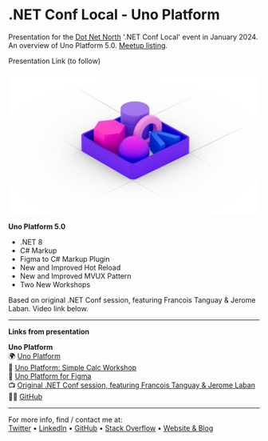 # .NET Conf Local - Uno Platform  
Presentation for the [Dot Net North](https://www.meetup.com/DotNetNorth) '.NET Conf Local' event in January 2024. An overview of Uno Platform 5.0. [Meetup listing](https://www.meetup.com/dotnetnorth/events/296423665/).

Presentation Link (to follow)  

![.NET Conf Local](dotnetconf-banner.jpg)

**Uno Platform 5.0**  

- .NET 8  
- C# Markup  
- Figma to C# Markup Plugin  
- New and Improved Hot Reload  
- New and Improved MVUX Pattern  
- Two New Workshops  

Based on original .NET Conf session, featuring Francois Tanguay & Jerome Laban. Video link below.  

---

**Links from presentation**

**Uno Platform**  
🌍 [Uno Platform](https://platform.uno/)  
🧮 [Uno Platform: Simple Calc Workshop](https://platform.uno/simple-calc/)  
🎨 [Uno Platform for Figma](https://platform.uno/unofigma/)  
📺 [Original .NET Conf session, featuring Francois Tanguay & Jerome Laban](https://www.youtube.com/watch?v=EgftgnNz-lA)  
🧑‍💻 [GitHub](https://github.com/unoplatform)  

---
For more info, find / contact me at:  
[Twitter](https://twitter.com/mikeirvingweb) • [LinkedIn](https://www.linkedin.com/in/mikeirving) • [GitHub](https://github.com/mikeirvingweb) • [Stack Overflow](https://stackoverflow.com/users/482901/mike-irving) • [Website & Blog](https://www.mike-irving.co.uk/)

